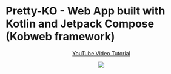 # Pretty-KO - Web App built with Kotlin and Jetpack Compose (Kobweb framework)
<p align="center">
  <a href="https://youtu.be/WAwA8Nv0Nss" align="center">YouTube Video Tutorial</a>
</p>
<p align="center">
  <img src="https://i.postimg.cc/38yjFD2k/Web-App.png" href="">
</p>
